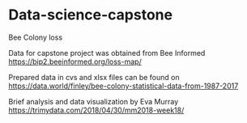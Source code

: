 # Data-science-capstone
Bee Colony loss 

Data for capstone project was obtained from Bee Informed https://bip2.beeinformed.org/loss-map/

Prepared data in cvs and xlsx files can be found on https://data.world/finley/bee-colony-statistical-data-from-1987-2017

Brief analysis and data visualization by Eva Murray https://trimydata.com/2018/04/30/mm2018-week18/

